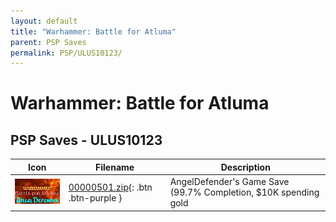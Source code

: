 ```yaml
---
layout: default
title: "Warhammer: Battle for Atluma"
parent: PSP Saves
permalink: PSP/ULUS10123/
---
```

# Warhammer: Battle for Atluma

## PSP Saves - ULUS10123

| Icon | Filename | Description |
|------|----------|-------------|
| ![Warhammer: Battle for Atluma](ICON0.PNG) | [00000501.zip](00000501.zip){: .btn .btn-purple } | AngelDefender's Game Save (99.7% Completion, $10K spending gold |
